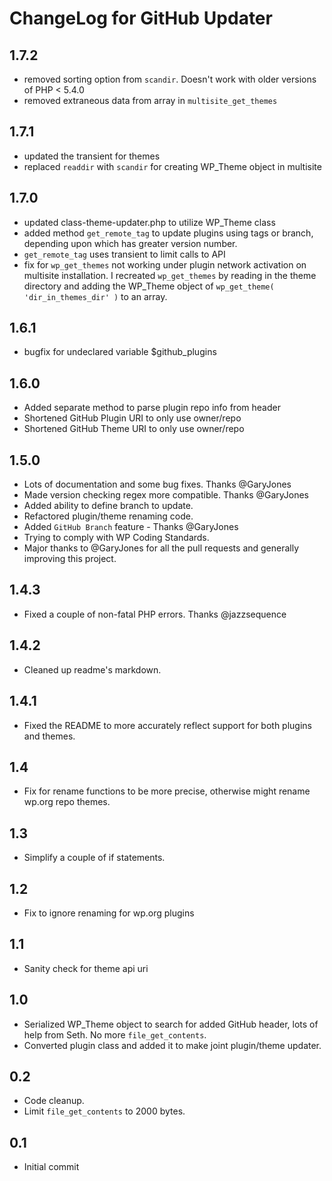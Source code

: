 # ChangeLog for GitHub Updater

## 1.7.2

 * removed sorting option from `scandir`. Doesn't work with older versions of PHP < 5.4.0
 * removed extraneous data from array in `multisite_get_themes`

## 1.7.1

 * updated the transient for themes
 * replaced `readdir` with `scandir` for creating WP\_Theme object in multisite

## 1.7.0

 * updated class-theme-updater.php to utilize WP\_Theme class
 * added method `get_remote_tag` to update plugins using tags or branch, depending upon which has greater version number.
 * `get_remote_tag` uses transient to limit calls to API
 * fix for `wp_get_themes` not working under plugin network activation on multisite installation. I recreated `wp_get_themes` by reading in the theme directory and adding the WP\_Theme object of `wp_get_theme( 'dir_in_themes_dir' )` to an array.

## 1.6.1

 * bugfix for undeclared variable $github_plugins

## 1.6.0

 * Added separate method to parse plugin repo info from header
 * Shortened GitHub Plugin URI to only use owner/repo
 * Shortened GitHub Theme URI to only use owner/repo

## 1.5.0

* Lots of documentation and some bug fixes. Thanks @GaryJones
* Made version checking regex more compatible. Thanks @GaryJones
* Added ability to define branch to update.
* Refactored plugin/theme renaming code.
* Added `GitHub Branch` feature - Thanks @GaryJones
* Trying to comply with WP Coding Standards.
* Major thanks to @GaryJones for all the pull requests and generally improving this project.

## 1.4.3

* Fixed a couple of non-fatal PHP errors. Thanks @jazzsequence

## 1.4.2

* Cleaned up readme's markdown.

## 1.4.1

* Fixed the README to more accurately reflect support for both plugins and themes.

## 1.4

* Fix for rename functions to be more precise, otherwise might rename wp.org repo themes.

## 1.3

* Simplify a couple of if statements.

## 1.2

* Fix to ignore renaming for wp.org plugins

## 1.1

* Sanity check for theme api uri

## 1.0

* Serialized WP\_Theme object to search for added GitHub header, lots of help from Seth. No more `file_get_contents`.
* Converted plugin class and added it to make joint plugin/theme updater.

## 0.2

* Code cleanup.
* Limit `file_get_contents` to 2000 bytes.

## 0.1

* Initial commit
